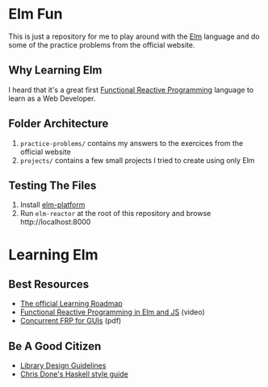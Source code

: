 # Elm Fun

This is just a repository for me to play around with the [Elm](http://elm-lang.org) language and do some of the practice problems from the official website.

## Why Learning Elm

I heard that it's a great first [Functional Reactive Programming](http://elm-lang.org/learn/What-is-FRP.elm) language to learn as a Web Developer.

## Folder Architecture

1. `practice-problems/` contains my answers to the exercices from the official website
1. `projects/` contains a few small projects I tried to create using only Elm

## Testing The Files

1. Install [elm-platform](https://github.com/elm-lang/elm-platform#installers)
1. Run `elm-reactor` at the root of this repository and browse http://localhost:8000

# Learning Elm

## Best Resources

* [The official Learning Roadmap](http://elm-lang.org/learn/Roadmap.elm)
* [Functional Reactive Programming in Elm and JS](http://www.ustream.tv/recorded/46672791) (video)
* [Concurrent FRP for GUIs](http://elm-lang.org/papers/concurrent-frp.pdf) (pdf)

## Be A Good Citizen

* [Library Design Guidelines](http://library.elm-lang.org/DesignGuidelines.html)
* [Chris Done's Haskell style guide](https://github.com/chrisdone/haskell-style-guide)
